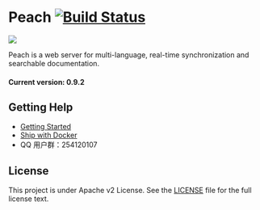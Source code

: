 # Peach [![Build Status](https://travis-ci.org/Aiicy/AiicyDS.svg?branch=master)](https://travis-ci.org/Aiicy/AiicyDS)

![](https://github.com/Aiicy/AiicyDS/raw/master/public/img/favicon.ico)

Peach is a web server for multi-language, real-time synchronization and searchable documentation.

#### Current version: 0.9.2

## Getting Help

- [Getting Started](http://aiicydsdocs.org/docs/intro/getting_started)
- [Ship with Docker](https://github.com/Aiicy/AiicyDS/tree/master/docker)
- QQ 用户群：254120107

## License

This project is under Apache v2 License. See the [LICENSE](LICENSE) file for the full license text.